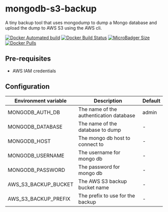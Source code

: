 # mongodb-s3-backup

A tiny backup tool that uses mongodump to dump a Mongo database and upload the dump to AWS S3 using the AWS cli.

[![Docker Automated build](https://img.shields.io/docker/automated/dotnetmentor/mongodb-s3-backup.svg?style=for-the-badge)](https://hub.docker.com/r/dotnetmentor/mongodb-s3-backup/)
[![Docker Build Status](https://img.shields.io/docker/build/dotnetmentor/mongodb-s3-backup.svg?style=for-the-badge)](https://hub.docker.com/r/dotnetmentor/mongodb-s3-backup/)
[![MicroBadger Size](https://img.shields.io/microbadger/image-size/dotnetmentor/mongodb-s3-backup.svg?style=for-the-badge)](https://hub.docker.com/r/dotnetmentor/mongodb-s3-backup/)
[![Docker Pulls](https://img.shields.io/docker/pulls/dotnetmentor/mongodb-s3-backup.svg?style=for-the-badge)](https://hub.docker.com/r/dotnetmentor/mongodb-s3-backup/)

## Pre-requisites
- AWS IAM credentials

## Configuration

| Environment variable | Description                             | Default |
|----------------------|-----------------------------------------|---------|
| MONGODB_AUTH_DB      | The name of the authentication database | admin   |
| MONGODB_DATABASE     | The name of the database to dump        | -       |
| MONGODB_HOST         | The mongo db host to connect to         | -       |
| MONGODB_USERNAME     | The username for mongo db               | -       |
| MONGODB_PASSWORD     | The password for mongo db               | -       |
| AWS_S3_BACKUP_BUCKET | The AWS S3 backup bucket name           | -       |
| AWS_S3_BACKUP_PREFIX | The prefix to use for the backup        | -       |
